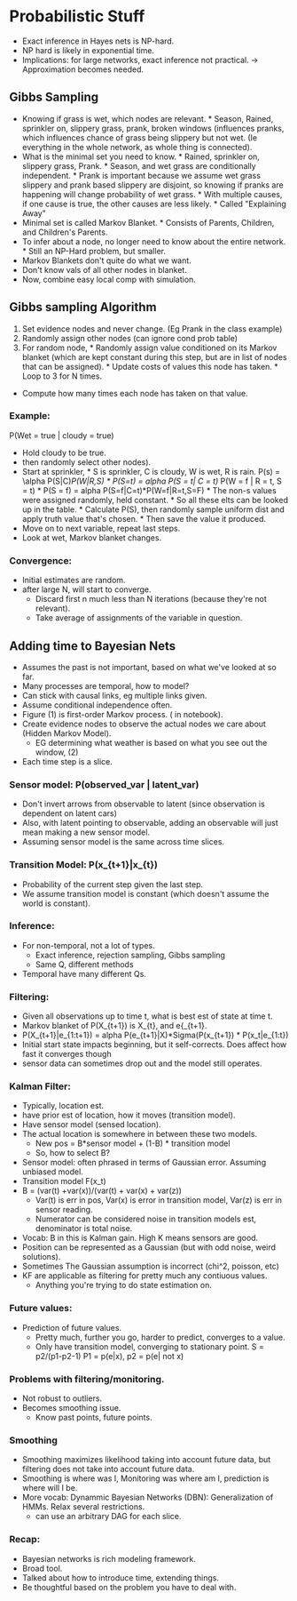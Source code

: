 # Probabilistic Stuff
* Exact inference in Hayes nets is NP-hard.
* NP hard is likely in exponential time.
* Implications: for large networks, exact inference not practical.
-> Approximation becomes needed.


## Gibbs Sampling
* Knowing if grass is wet, which nodes are relevant. 
        * Season, Rained, sprinkler on, slippery grass, prank, broken windows (influences pranks, which influences chance of grass being slippery but not wet. (Ie everything in the whole network, as whole thing is connected).
* What is the minimal set you need to know.
        * Rained, sprinkler on, slippery grass, Prank.
        * Season, and wet grass are conditionally independent. 
        * Prank is important because we assume wet grass slippery and prank based slippery are disjoint, so knowing if pranks are happening will change probability of wet grass.
        * With multiple causes, if one cause is true, the other causes are less likely.
        * Called "Explaining Away"
* Minimal set is called Markov Blanket.
        * Consists of Parents, Children, and Children's Parents.
* To infer about a node, no longer need to know about the entire network.
        * Still an NP-Hard problem, but smaller.
* Markov Blankets don't quite do what we want. 
* Don't know vals of all other nodes in blanket.
* Now, combine easy local comp with simulation.
## Gibbs sampling Algorithm
1) Set evidence nodes and never change. (Eg Prank in the class example)
2) Randomly assign other nodes (can ignore cond prob table)
3) For random node,
        * Randomly assign value conditioned on its Markov blanket (which are kept constant during this step, but are in list of nodes that can be assigned).
        * Update costs of values this node has taken.
        * Loop to 3 for N times.
* Compute how many times each node has taken on that value. 

### Example:
P(Wet = true | cloudy = true)
* Hold cloudy to be true.
* then randomly select other nodes).
* Start at sprinkler, 
        * S is sprinkler, C is cloudy, W is wet, R is rain.
        P(s) = \alpha P(S|C)*P(W|R,S)
        * P(S=t) = alpha P(S = t| C = t)* P(W = f | R = t, S = t)
        * P(S = f) = alpha P(S=f|C=t)*P(W=f|R=t,S=F)
        * The non-s values were assigned randomly, held constant.
        * So all these elts can be looked up in the table.
        * Calculate P(S), then randomly sample uniform dist and apply truth value that's chosen.
        * Then save the value it produced.
* Move on to next variable, repeat last steps.
* Look at wet, Markov blanket changes. 

### Convergence:
* Initial estimates are random.
* after large N, will start to converge.
  * Discard first n much less than N iterations (because they're not relevant).
  * Take average of assignments of the variable in question.

## Adding time to Bayesian Nets
* Assumes the past is not important, based on what we've looked at so far.
* Many processes are temporal, how to model?
* Can stick with causal links, eg multiple links given.
* Assume conditional independence often.
*  Figure (1) is first-order Markov process. ( in notebook).
* Create evidence nodes to observe the actual nodes we care about (Hidden Markov Model).
    * EG determining what weather is based on what you see out the window, (2)
* Each time step is a slice.
### Sensor model: P(observed\_var | latent\_var)
* Don't invert arrows from observable to latent (since observation is dependent on latent cars)
* Also, with latent pointing to observable, adding an observable will just mean making a new sensor model.
* Assuming sensor model is the same across time slices.
### Transition Model: P(x\_{t+1}|x\_{t})
* Probability of the current step given the last step.
* We assume transition model is constant (which doesn't assume the world is constant).
### Inference:
* For non-temporal, not a lot of types.
  * Exact inference, rejection sampling, Gibbs sampling
  * Same Q, different methods
* Temporal have many different Qs.
### Filtering:
* Given all observations up to time t, what is best est of state at time t.
* Markov blanket of P(X\_{t+1}) is X\_{t}, and e{\_{t+1}.
* P(X\_{t+1}|e\_{1:t+1}) = alpha P(e\_{t+1}|X)*Sigma(P(x\_{t+1}) * P(x\_t|e\_{1:t})
* Initial start state impacts beginning, but it self-corrects. Does affect how fast it converges though
* sensor data can sometimes drop out and the model still operates.
### Kalman Filter:
* Typically, location est.
* have prior est of location, how it moves (transition model).
* Have sensor model (sensed location).  
* The actual location is somewhere in between these two models.
    * New pos = B*sensor model + (1-B) * transition model
    * So, how to select B?
* Sensor model: often phrased in terms of Gaussian error. Assuming unbiased model. 
* Transition model F(x\_t)
* B = (var(t) +var(x))/(var(t) + var(x) + var(z)) 
    * Var(t) is err in pos, Var(x) is error in transition model, Var(z) is err in sensor reading.
  * Numerator can be considered noise in transition models est, denominator is total noise.
* Vocab: B in this is Kalman gain. High K means sensors are good.
* Position can be represented as a Gaussian (but with odd noise, weird solutions).
* Sometimes The Gaussian assumption is incorrect (chi^2, poisson, etc)
* KF are applicable as filtering for pretty much any contiuous values.
  * Anything you're trying to do state estimation on.

### Future values:
 * Prediction of future values.
    * Pretty much, further you go, harder to predict, converges to a value.
    * Only have transition model, converging to stationary point. S = p2/(p1-p2-1) 
    P1 = p(e|x), p2 = p(e| not x)
### Problems with filtering/monitoring.
* Not robust to outliers.
* Becomes smoothing  issue.
    * Know past points, future points.
### Smoothing
* Smoothing maximizes likelihood taking into account future data, but filtering does not take into account future data.
* Smoothing is where was I, Monitoring was where am I, prediction is where will I be.
* More vocab: Dynammic Bayesian Networks (DBN): Generalization of HMMs. Relax several restrictions.
    * can use an arbitrary DAG for each slice.
### Recap:
* Bayesian networks is rich modeling framework.
* Broad tool.
* Talked about how to introduce time, extending things.
* Be thoughtful based on the problem you have to deal with.
